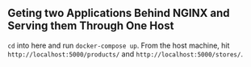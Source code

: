 ## Geting two Applications Behind NGINX and Serving them Through One Host

`cd` into here and run `docker-compose up`. From the host machine, hit `http://localhost:5000/products/` and `http://localhost:5000/stores/`.